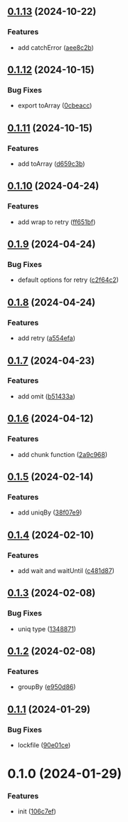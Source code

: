 

## [0.1.13](https://git.outloud.dev/outloud/libraries/utils/compare/v0.1.12...v0.1.13) (2024-10-22)


### Features

* add catchError ([aee8c2b](https://git.outloud.dev/outloud/libraries/utils/commits/aee8c2b4555be41e7895387a6b54698e19dcd478))

## [0.1.12](https://git.outloud.dev/outloud/libraries/utils/compare/v0.1.11...v0.1.12) (2024-10-15)


### Bug Fixes

* export toArray ([0cbeacc](https://git.outloud.dev/outloud/libraries/utils/commits/0cbeaccaef24b877265c794260d4af02d2031f5a))

## [0.1.11](https://git.outloud.dev/outloud/libraries/utils/compare/v0.1.10...v0.1.11) (2024-10-15)


### Features

* add toArray ([d659c3b](https://git.outloud.dev/outloud/libraries/utils/commits/d659c3b58b051a337d17dcf27bf09430f789fa87))

## [0.1.10](https://git.outloud.dev/outloud/libraries/utils/compare/v0.1.9...v0.1.10) (2024-04-24)


### Features

* add wrap to retry ([ff651bf](https://git.outloud.dev/outloud/libraries/utils/commits/ff651bfbb0975c69df503cfab1634983ca01e62f))

## [0.1.9](https://git.outloud.dev/outloud/libraries/utils/compare/v0.1.8...v0.1.9) (2024-04-24)


### Bug Fixes

* default options for retry ([c2f64c2](https://git.outloud.dev/outloud/libraries/utils/commits/c2f64c2645af9f4242aa64a65efd7530a035dbd2))

## [0.1.8](https://git.outloud.dev/outloud/libraries/utils/compare/v0.1.7...v0.1.8) (2024-04-24)


### Features

* add retry ([a554efa](https://git.outloud.dev/outloud/libraries/utils/commits/a554efa502ba2468d205d8c276495407dc6ee3b1))

## [0.1.7](https://git.outloud.dev/outloud/libraries/utils/compare/v0.1.6...v0.1.7) (2024-04-23)


### Features

* add omit ([b51433a](https://git.outloud.dev/outloud/libraries/utils/commits/b51433a2daf9197a89249e0dba5fa826c5cef04e))

## [0.1.6](https://git.outloud.dev/outloud/libraries/utils/compare/v0.1.5...v0.1.6) (2024-04-12)


### Features

* add chunk function ([2a9c968](https://git.outloud.dev/outloud/libraries/utils/commits/2a9c96810c8a628abc5b19cd809baafd28ed86d8))

## [0.1.5](https://git.outloud.dev/outloud/libraries/utils/compare/v0.1.4...v0.1.5) (2024-02-14)


### Features

* add uniqBy ([38f07e9](https://git.outloud.dev/outloud/libraries/utils/commits/38f07e95c72509d2091994a77a9f4eae5a042e40))

## [0.1.4](https://git.outloud.dev/outloud/libraries/utils/compare/v0.1.3...v0.1.4) (2024-02-10)


### Features

* add wait and waitUntil ([c481d87](https://git.outloud.dev/outloud/libraries/utils/commits/c481d8791f6939d0fb5f2d4e5985f9aade25a971))

## [0.1.3](https://git.outloud.dev/outloud/libraries/utils/compare/v0.1.2...v0.1.3) (2024-02-08)


### Bug Fixes

* uniq type ([1348871](https://git.outloud.dev/outloud/libraries/utils/commits/1348871f7b8c0807545a53dc236aba4d9a3c7de7))

## [0.1.2](https://git.outloud.dev/outloud/libraries/utils/compare/v0.1.1...v0.1.2) (2024-02-08)


### Features

* groupBy ([e950d86](https://git.outloud.dev/outloud/libraries/utils/commits/e950d86c00814bacd5804e182f98111722638e71))

## [0.1.1](https://git.outloud.dev/outloud/libraries/utils/compare/v0.1.0...v0.1.1) (2024-01-29)


### Bug Fixes

* lockfile ([90e01ce](https://git.outloud.dev/outloud/libraries/utils/commits/90e01ce1fdbcb2bf0c517c7b18e256b805604c64))

# 0.1.0 (2024-01-29)


### Features

* init ([106c7ef](https://git.outloud.dev/outloud/libraries/utils/commits/106c7efa979a91e6e9fdf8b942e187e411ea1a48))